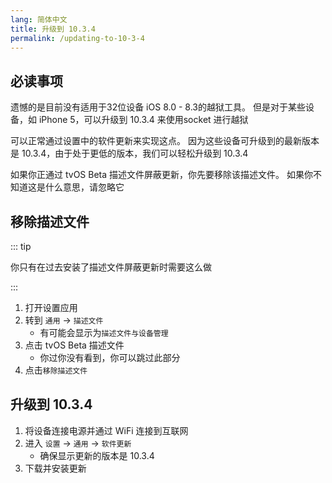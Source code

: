 ```yaml
---
lang: 简体中文
title: 升级到 10.3.4
permalink: /updating-to-10-3-4
---
```


## 必读事项

遗憾的是目前没有适用于32位设备 iOS 8.0 - 8.3的越狱工具。 但是对于某些设备，如 iPhone 5，可以升级到 10.3.4 来使用socket 进行越狱

可以正常通过设置中的软件更新来实现这点。 因为这些设备可升级到的最新版本是 10.3.4，由于处于更低的版本，我们可以轻松升级到 10.3.4

如果你正通过 tvOS Beta 描述文件屏蔽更新，你先要移除该描述文件。 如果你不知道这是什么意思，请忽略它

## 移除描述文件

::: tip

你只有在过去安装了描述文件屏蔽更新时需要这么做

:::

1. 打开设置应用
1. 转到 `通用` -> `描述文件`
    - 有可能会显示为`描述文件与设备管理`
1. 点击 tvOS Beta 描述文件
    - 你过你没有看到，你可以跳过此部分
1. 点击`移除描述文件`

## 升级到 10.3.4

1. 将设备连接电源并通过 WiFi 连接到互联网
1. 进入 `设置` -> `通用` -> `软件更新`
    - 确保显示更新的版本是 10.3.4
1. 下载并安装更新